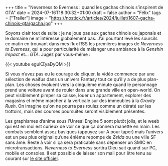+++
title = "Neverness to Everness : quand les gachas chinois s’inspirent de GTA"
date = 2024-07-16T18:30:32+01:00
draft = false
author = "Félix"
tags = ["Trailer"]
image = "https://nostick.fr/articles/2024/juillet/1607-gacha-chinois-gta/gacha.jpg"
+++

Soyons clair tout de suite : je ne joue pas aux gachas chinois ou japonais et le domaine ne m’intéresse globalement pas. J’ai pourtant levé les sourcils ce matin en trouvant dans mes flux RSS les premières images de *Neverness to Everness*, qui a pour particularité de mélanger une ambiance à la *Genshin Impact* et… *GTA*. Jugez par vous-même :

{{< youtube eguKZyaDyQM >}}

Si vous n’avez pas eu le courage de cliquer, la vidéo commence par une sélection de waifus dans un univers Fantasy tout ce qu’il y a de plus plan-plan. Les choses évoluent vers la cinquième minute quand le personnage prend une voiture avant de rouler dans une grande ville en open-world. On peut visiblement pimper sa caisse, louer un appartement, explorer des magasins et même marcher à la verticale sur des immeubles à la *Gravity Rush*. On imagine qu'on ne pourra pas roulez comme un dératé sur les trottoirs, mais des courses poursuites seront visiblement présentes.

Les graphismes d’anime sous l’Unreal Engine 5 sont plutôt jolis, et le weeb qui est en moi est curieux de voir ce que ça donnera manette en main. Les combats semblent assez basiques (appuyez sur A pour taper) mais l’univers est un peu plus original qu’une énième repompe de *Zelda* ou une ville SF sans âme. Reste à voir si ça sera praticable sans dépenser un SMIC en microtransactions. *Neverness to Everness* sortira Dieu sait quand sur PC, mobile et consoles. Il est possible de laisser son mail pour être tenu au courant sur [le site officiel](https://nte.perfectworld.com/en/index.html).